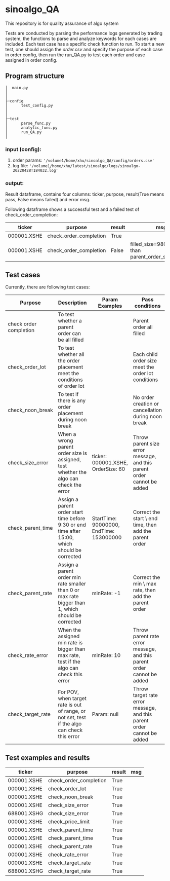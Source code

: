 # sinoalgo_QA

This repository is for quality assurance of algo system

Tests are conducted by parsing the performance logs generated by trading system, the functions to parse and analyze keywords for each cases are included.
Each test case has a specific check function to run. To start a new test, one should assign the _order.csv_ and specify the purpose of each case in order config, then run the run_QA.py to test each order and case assigned in order config.

## Program structure
```
│  main.py
│          
│ 
├─config                  
│      test_config.py   
│          
│ 
├─test                  
│      parse_func.py   
│      analytic_func.py 
│      run_QA.py 
│      
```
### input (config):
1. order params: `'/volume1/home/xhu/sinoalgo_QA/config/orders.csv'`
2. log file: `'/volume1/home/xhu/latest/sinoalgo/logs/sinoalgo-20220428T184032.log'`

### output:
Result dataframe, contains four columns: ticker, purpose, result(True means pass, False means failed) and error msg. 

Following dataframe shows a successful test and a failed test of check_order_completion:

| ticker       | purpose                 | result | msg                                                     |
|--------------|-------------------------|--------|---------------------------------------------------------|
| 000001.XSHE  | check_order_completion  | True   ||
| 000001.XSHE  | check_order_completion  | False  | filled_size=9800, smaller than parent_order_size=10000  |



## Test cases

Currently, there are following test cases:

| Purpose                | Description                                                                                        | Param Examples                           | Pass conditions                                                         |
|------------------------|----------------------------------------------------------------------------------------------------|------------------------------------------|-------------------------------------------------------------------------|
| check order completion | To test whether a parent order can be all filled                                                   |                                          | Parent order all filled                                                 |
| check_order_lot        | To test whether all the order placement meet the conditions of order lot                           |                                          | Each child order size meet the order lot conditions                     |
| check_noon_break       | To test if there is any order placement during noon break                                          |                                          | No order creation or cancellation during noon break                     |
| check_size_error       | When a wrong parent order size is assigned, test whether the algo can check the error              | ticker: 000001.XSHE, OrderSize: 60       | Throw parent size error message, and this parent order cannot be added  |
| check_parent_time      | Assign a parent order start time before 9:30 or end time after 15:00, which should be corrected    | StartTime: 90000000,  EndTime: 153000000 | Correct the start \ end time, then add the parent order                 |
| check_parent_rate      | Assign a parent order min rate smaller than 0 or max rate bigger than 1, which should be corrected | minRate: -1                              | Correct the min \ max rate, then add the parent order                   |
| check_rate_error       | When the assigned min rate is bigger than max rate, test if the algo can check this error          | minRate: 10                              | Throw parent rate error message, and this parent order cannot be added  |                 
| check_target_rate      | For POV, when target rate is out of range, or not set, test if the algo can check this error       | Param: null                              | Throw target rate error message, and this parent order cannot be added  |

## Test examples and results
| ticker       | purpose                | result | msg |
|--------------|------------------------|--------|-----|
| 000001.XSHE  | check_order_completion | True   ||
| 000001.XSHE  | check_order_lot        | True   ||
| 000001.XSHE  | check_noon_break       | True   ||
| 000001.XSHE  | check_size_error       | True   ||
| 688001.XSHG  | check_size_error       | True   ||
| 000001.XSHE  | check_price_limit      | True   ||
| 000001.XSHE  | check_parent_time      | True   ||
| 000001.XSHE  | check_parent_time      | True   ||
| 000001.XSHE  | check_parent_rate      | True   ||
| 000001.XSHE  | check_rate_error       | True   ||
| 000001.XSHE  | check_target_rate      | True   ||
|  688001.XSHG | check_target_rate      | True   |     |